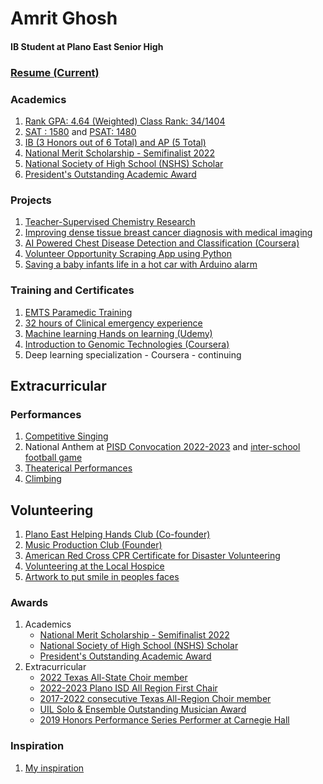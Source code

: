 # Amrit Ghosh 
#### IB Student at Plano East Senior High
### [Resume (Current)](https://docs.google.com/document/d/1VT8rC4aqFWtIULC7IGAugrSD9ABvgPHYTgmU08cPb3Q/edit)

### Academics
1. [Rank GPA: 4.64 (Weighted) Class Rank: 34/1404](https://drive.google.com/file/d/1O-y_HU9clQHOpGmMPAv9Qt1bHWfUyFj-/view?usp=sharing)
2. [SAT : 1580](https://drive.google.com/file/d/1a2gnwtxbuc-0jXOs51AWWZLOijMjbUPl/view?usp=share_link) and [PSAT: 1480](https://drive.google.com/file/d/1LFhcs2eaY2g-_sI3MxpdPtswsvZ2S_Cu/view?usp=share_link)
3. [IB (3 Honors out of 6 Total) and AP (5 Total)](https://drive.google.com/file/d/1O-y_HU9clQHOpGmMPAv9Qt1bHWfUyFj-/view?usp=sharing)
4. [National Merit Scholarship - Semifinalist 2022](https://drive.google.com/file/d/1wKBs6MviVm1ZUkoo8nl6exXlYQiq6WSb/view?usp=share_link) 
5. [National Society of High School (NSHS) Scholar](https://drive.google.com/file/d/12RROPKQApE38cwdx0wiu_d4xIf3RqnGL/view)
5. [President's Outstanding Academic Award](https://drive.google.com/file/d/16gG3B9gPDE6Zk7gYrsa6CK1OjPLGPK38/view?usp=share_link)
### Projects
1. [Teacher-Supervised Chemistry Research](https://github.com/amritg9/Portfolio/tree/main/Projects)
2. [Improving dense tissue breast cancer diagnosis with medical imaging](https://github.com/amritg9/Portfolio/blob/main/Projects/Readme.md)
3. [AI Powered Chest Disease Detection and Classification (Coursera)](https://github.com/amritg9/Portfolio/blob/main/Training/CourseraAIPoweredChestDisease.pdf)
4. [Volunteer Opportunity Scraping App using Python](https://github.com/amritg9/Portfolio/tree/main/Projects)
5. [Saving a baby infants life in a hot car with Arduino alarm](https://github.com/amritg9/Portfolio/tree/main/Projects)
### Training and Certificates
1. [EMTS Paramedic Training](https://drive.google.com/file/d/1XFtRc2rKJMA7DTGFJxWvv96wJe87Df6j/view?usp=share_link)
2. [32 hours of Clinical emergency experience](https://drive.google.com/file/d/1dbZ-xxkyDb1x5Q44XxRNaeH_ACIBiwAK/view?usp=share_link)
2. [Machine learning Hands on learning (Udemy)](https://github.com/amritg9/Portfolio/blob/main/Training/udemyMachineLearning.pdf)
3. [Introduction to Genomic Technologies (Coursera)](https://github.com/amritg9/Portfolio/blob/main/Training/CourseraGenomicTechnologies.pdf)
7. Deep learning specialization - Coursera - continuing
## Extracurricular
### Performances
1. [Competitive Singing](https://github.com/amritg9/Portfolio/tree/main/Performances)
2. National Anthem at [PISD Convocation 2022-2023](https://vimeo.com/737003485?ref=em-v-share) and [inter-school football game](https://youtu.be/nFfkYaXhgPI)
3. [Theaterical Performances](https://github.com/amritg9/Portfolio/tree/main/Performances)
4. [Climbing](https://github.com/amritg9/Portfolio/blob/main/Performances/Climbing.md)
## Volunteering
1. [Plano East Helping Hands Club (Co-founder)](https://github.com/amritg9/Portfolio/tree/main/Volunteering)
2. [Music Production Club (Founder)](https://github.com/amritg9/Portfolio/tree/main/Volunteering)
3. [American Red Cross CPR Certificate for Disaster Volunteering](https://drive.google.com/file/d/17h2OFe0JQm8_9fEMJm6i6qsTganMsD9g/view?usp=sharing)
4. [Volunteering at the Local Hospice](https://github.com/amritg9/Portfolio/tree/main/Volunteering)
5. [Artwork to put smile in peoples faces](https://github.com/amritg9/Portfolio/tree/main/Volunteering)
### Awards
1. Academics
   * [National Merit Scholarship - Semifinalist 2022](https://drive.google.com/file/d/1wKBs6MviVm1ZUkoo8nl6exXlYQiq6WSb/view?usp=share_link)
   * [National Society of High School (NSHS) Scholar](https://drive.google.com/file/d/12RROPKQApE38cwdx0wiu_d4xIf3RqnGL/view)
   * [President's Outstanding Academic Award](https://drive.google.com/file/d/16gG3B9gPDE6Zk7gYrsa6CK1OjPLGPK38/view?usp=share_link)
2. Extracurricular
   * [2022 Texas All-State Choir member]()
   * [2022-2023 Plano ISD All Region First Chair](https://drive.google.com/file/d/1wwvosxgipMvmBGfFDN3whQSUK2UGGVjE/view)
   * [2017-2022 consecutive Texas All-Region Choir member](https://github.com/amritg9/Portfolio/blob/main/Performances/Readme.md)
   * [UIL Solo & Ensemble Outstanding Musician Award](https://drive.google.com/file/d/19HsCnIgO5I55labJhezS4-pqtVChp__l/view)
   * [2019 Honors Performance Series Performer at Carnegie Hall]()
### Inspiration
1. [My inspiration](https://github.com/amritg9/Portfolio/blob/main/Inspiration/Inspiration.md)
